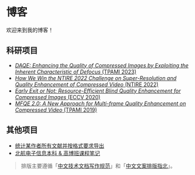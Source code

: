 # 博客

欢迎来到我的博客！

## 科研项目

- [*DAQE: Enhancing the Quality of Compressed Images by Exploiting the Inherent Characteristic of Defocus* (TPAMI 2023)](https://github.com/ryanxingql/blog/blob/main/posts/daqe.md)
- [*How We Win the NTIRE 2022 Challenge on Super-Resolution and Quality Enhancement of Compressed Video* (NTIRE 2022)](https://github.com/ryanxingql/winner-ntire22-vqe/blob/main/blog_zh.md)
- [*Early Exit or Not: Resource-Efficient Blind Quality Enhancement for Compressed Images* (ECCV 2020)](https://github.com/ryanxingql/rbqe/blob/master/blog_zh.md)
- [*MFQE 2.0: A New Approach for Multi-frame Quality Enhancement on Compressed Video* (TPAMI 2019)](https://github.com/ryanxingql/mfqev2.0/blob/master/blog_zh.md)

## 其他项目

- [统计某作者所有文献并按格式要求导出](https://github.com/ryanxingql/blog/blob/main/posts/bib.md)
- [北航电子信息本科 & 高博班课程笔记](https://github.com/ryanxingql/blog/blob/main/posts/buaa.md)

> 排版主要遵循「[中文技术文档写作规范](https://github.com/ruanyf/document-style-guide)」和「[中文文案排版指北](https://github.com/sparanoid/chinese-copywriting-guidelines)」。
